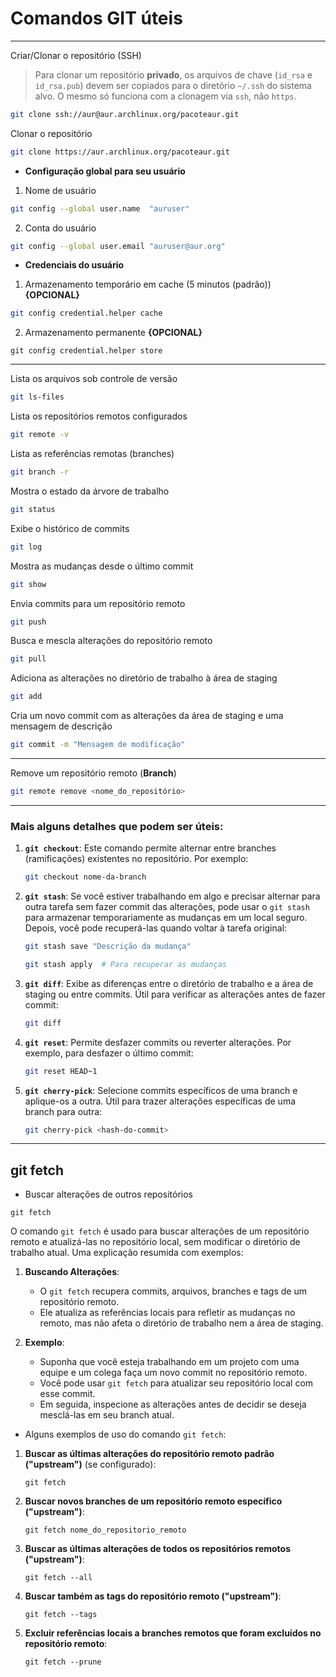 # Comandos GIT úteis
___

Criar/Clonar o repositório (SSH)
>Para clonar um repositório **privado**, os arquivos de chave (`id_rsa` e `id_rsa.pub`) devem ser copiados para o diretório `~/.ssh` do sistema alvo.
>O mesmo só funciona com a clonagem via `ssh`, não `https`.  
```bash
git clone ssh://aur@aur.archlinux.org/pacoteaur.git
```

Clonar o repositório

```bash
git clone https://aur.archlinux.org/pacoteaur.git
```

- **Configuração global para seu usuário**
1. Nome de usuário

```bash
git config --global user.name  "auruser"
```

2. Conta do usuário

```bash
git config --global user.email "auruser@aur.org"
```
- **Credenciais do usuário**
1. Armazenamento temporário em cache (5 minutos (padrão)) **{OPCIONAL}**

```bash
git config credential.helper cache
```

2. Armazenamento permanente **{OPCIONAL}**

```bas
git config credential.helper store
```
___

Lista os arquivos sob controle de versão

```bash
git ls-files
```

Lista os repositórios remotos configurados

```bash
git remote -v
```

Lista as referências remotas (branches)

```bash
git branch -r
```

Mostra o estado da árvore de trabalho

```bash
git status
```

Exibe o histórico de commits

```bash
git log
```

Mostra as mudanças desde o último commit

```bash
git show
```

Envia commits para um repositório remoto

```bash
git push
```

Busca e mescla alterações do repositório remoto

```bash
git pull
```

Adiciona as alterações no diretório de trabalho à área de staging

```bash
git add
```

Cria um novo commit com as alterações da área de staging e uma mensagem de descrição

```bash
git commit -m "Mensagem de modificação"
```

___

Remove um repositório remoto (**Branch**)

```bash
git remote remove <nome_do_repositório>
```
___

### Mais alguns detalhes que podem ser úteis:

1. **`git checkout`**: Este comando permite alternar entre branches (ramificações) existentes no repositório. Por exemplo:
   
   ```bash
   git checkout nome-da-branch
   ```
2. **`git stash`**: Se você estiver trabalhando em algo e precisar alternar para outra tarefa sem fazer commit das alterações, pode usar o `git stash` para armazenar temporariamente as mudanças em um local seguro. Depois, você pode recuperá-las quando voltar à tarefa original:
   
   ```bash
   git stash save "Descrição da mudança"
   ```
   ```bash
   git stash apply  # Para recuperar as mudanças
   ```
3. **`git diff`**: Exibe as diferenças entre o diretório de trabalho e a área de staging ou entre commits. Útil para verificar as alterações antes de fazer commit:
   
   ```bash
   git diff
   ```
4. **`git reset`**: Permite desfazer commits ou reverter alterações. Por exemplo, para desfazer o último commit:
   
   ```bash
   git reset HEAD~1
   ```
5. **`git cherry-pick`**: Selecione commits específicos de uma branch e aplique-os a outra. Útil para trazer alterações específicas de uma branch para outra:
   
   ```bash
   git cherry-pick <hash-do-commit>
   ```
___

## git fetch

- Buscar alterações de outros repositórios
```
git fetch
```

O comando `git fetch` é usado para buscar alterações de um repositório remoto e atualizá-las no repositório local, sem modificar o diretório de trabalho atual. 
Uma explicação resumida com exemplos:

1. **Buscando Alterações**:
   - O `git fetch` recupera commits, arquivos, branches e tags de um repositório remoto.
   - Ele atualiza as referências locais para refletir as mudanças no remoto, mas não afeta o diretório de trabalho nem a área de staging.

2. **Exemplo**:
   - Suponha que você esteja trabalhando em um projeto com uma equipe e um colega faça um novo commit no repositório remoto.
   - Você pode usar `git fetch` para atualizar seu repositório local com esse commit.
   - Em seguida, inspecione as alterações antes de decidir se deseja mesclá-las em seu branch atual.

- Alguns exemplos de uso do comando `git fetch`:

1. **Buscar as últimas alterações do repositório remoto padrão ("upstream")** (se configurado):
   ```
   git fetch
   ```

2. **Buscar novos branches de um repositório remoto específico ("upstream")**:
   ```
   git fetch nome_do_repositorio_remoto
   ```

3. **Buscar as últimas alterações de todos os repositórios remotos ("upstream")**:
   ```
   git fetch --all
   ```

4. **Buscar também as tags do repositório remoto ("upstream")**:
   ```
   git fetch --tags
   ```

5. **Excluir referências locais a branches remotos que foram excluídos no repositório remoto**:
   ```
   git fetch --prune
   ```


